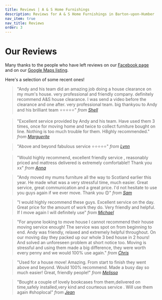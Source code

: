 ```yaml
---
title: Reviews | A & S Home Furnishings
description: Reviews for A & S Home Furnishings in Barton-upon-Humber
nav_item: true
nav_title: Reviews
order: 3
---
```


# Our Reviews

Many thanks to the people who have left reviews on our [Facebook page](https://www.facebook.com/andyandsally) and on our [Google Maps listing](https://g.co/kgs/Mf53c9T).

Here's a selection of some recent ones!

> "Andy and his team did an amazing job doing a house clearance on my mum's house. very professional and friendly company. definitely recommend A&S house clearance. I was send a video before the clearance and one after. very professional team. big thankyou to Andy and his brilliant team ⭐⭐⭐⭐⭐" _from [Shell](https://www.facebook.com/permalink.php?story_fbid=10232023688641800&id=1436160824)_

> "Excellent service provided by Andy and his team. Have used them 3 times, once for moving home and twice to collect furniture bought on line. Nothing is too much trouble for them. H8ghly recommended." _from [Marguerite](https://www.facebook.com/marguerite.long.3975/posts/3844818075744655)_

> "Above and beyond fabulous service ⭐⭐⭐⭐⭐" _from [Lynn](https://www.facebook.com/lynn.t.blackburn/posts/9273935765964903)_

> "Would highly recommend, excellent friendly service , reasonably priced and mattress delivered is extremely comfortable!! Thank you xx" _from [Anna](https://www.facebook.com/permalink.php?story_fbid=3252365774986600&id=100006396281768)_

> "Andy moved my mums furniture all the way to Scotland earlier this year. He made what was a very stressful time, much easier.
> Great service, great communication and a great price.
> I'd not hesitate to use you guys again if we ever move.
> Thank you 😊" _from [Sam](https://www.facebook.com/sam.twidale.5/posts/10225427567889287)_

> "I would highly recommend these guys. Excellent service on the day. Great price for the amount of work they do. Very friendly and helpful. If I move again I will definitely use" _from [Michael](https://www.facebook.com/permalink.php?story_fbid=10158729298431526&id=509866525)_

> "For anyone looking to move house I cannot recommend their house moving service enough! The service was spot on from beginning to end.
> Andy was friendly, relaxed and extremely helpful throughout. On our moving day they packed up our whole 3 bed house in 2 hours! And solved an unforeseen problem at short notice too.
> Moving is stressful and using them made a big difference, they were worth every penny and we would 100% use again." _from [Chris](https://www.facebook.com/chelsee.blundell/posts/10100193691275770)_

> "Used for a house move! Amazing. From start to finish they went above and beyond. Would 100% recommend. Made a busy day so much easier! Great, friendly people!" _from [Melissa](https://www.facebook.com/missy.keal/posts/10159196335429930)_

> "Bought a couple of lovely bookcases from them,delivered on time,safely installed,very kind and courteous service . Will use them again #shoplocal" _from [Jean](https://www.facebook.com/jean.d.quibell/posts/10219611565974128)_
